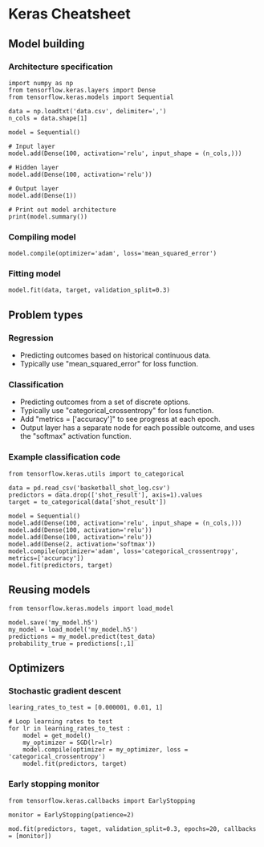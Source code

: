 
# Keras Cheatsheet

## Model building

### Architecture specification

~~~
import numpy as np
from tensorflow.keras.layers import Dense
from tensorflow.keras.models import Sequential

data = np.loadtxt('data.csv', delimiter=',')
n_cols = data.shape[1]

model = Sequential()

# Input layer
model.add(Dense(100, activation='relu', input_shape = (n_cols,)))

# Hidden layer
model.add(Dense(100, activation='relu'))

# Output layer
model.add(Dense(1))

# Print out model architecture
print(model.summary())
~~~

### Compiling model

~~~
model.compile(optimizer='adam', loss='mean_squared_error')
~~~

### Fitting model

~~~
model.fit(data, target, validation_split=0.3)
~~~

## Problem types

### Regression

- Predicting outcomes based on historical continuous data.
- Typically use "mean_squared_error" for loss function.

### Classification

- Predicting outcomes from a set of discrete options.
- Typically use "categorical_crossentropy" for loss function.
- Add "metrics = ['accuracy']" to see progress at each epoch.
- Output layer has a separate node for each possible outcome, and uses the "softmax" activation function.

### Example classification code

~~~
from tensorflow.keras.utils import to_categorical

data = pd.read_csv('basketball_shot_log.csv')
predictors = data.drop(['shot_result'], axis=1).values
target = to_categorical(data['shot_result'])

model = Sequential()
model.add(Dense(100, activation='relu', input_shape = (n_cols,)))
model.add(Dense(100, activation='relu'))
model.add(Dense(100, activation='relu'))
model.add(Dense(2, activation='softmax'))
model.compile(optimizer='adam', loss='categorical_crossentropy', metrics=['accuracy'])
model.fit(predictors, target)
~~~

## Reusing models

~~~
from tensorflow.keras.models import load_model

model.save('my_model.h5')
my_model = load_model('my_model.h5')
predictions = my_model.predict(test_data)
probability_true = predictions[:,1]
~~~

## Optimizers

### Stochastic gradient descent

~~~
learing_rates_to_test = [0.000001, 0.01, 1]

# Loop learning rates to test
for lr in learning_rates_to_test :
    model = get_model()
    my_optimizer = SGD(lr=lr)
    model.compile(optimizer = my_optimizer, loss = 'categorical_crossentropy')
    model.fit(predictors, target)
~~~

### Early stopping monitor

~~~
from tensorflow.keras.callbacks import EarlyStopping

monitor = EarlyStopping(patience=2)

mod.fit(predictors, taget, validation_split=0.3, epochs=20, callbacks = [monitor])
~~~
